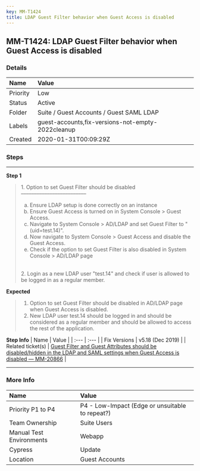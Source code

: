 ```yaml
---
key: MM-T1424
title: LDAP Guest Filter behavior when Guest Access is disabled
---
```


## MM-T1424: LDAP Guest Filter behavior when Guest Access is disabled

### Details

| Name     | Value                                             |
| :------- | :------------------------------------------------ |
| Priority | Low                                               |
| Status   | Active                                            |
| Folder   | Suite / Guest Accounts / Guest SAML LDAP          |
| Labels   | guest-accounts,fix-versions-not-empty-2022cleanup |
| Created  | 2020-01-31T00:09:29Z                              |

### Steps

<hr/>

**Step 1**

> <article>1. Option to set Guest Filter should be disabled<br>–––––––––––––––––––––––––<ol style="list-style-type: lower-alpha;"><li>Ensure LDAP setup is done correctly on an instance</li><li>Ensure Guest Access is turned on in System Console &gt; Guest Access.</li><li>Navigate to System Console &gt; AD/LDAP and set Guest Filter to "(uid=test.14)".</li><li>Now navigate to System Console &gt; Guest Access and disable the Guest Access.</li><li>Check if the option to set Guest Filter is also disabled in System Console &gt; AD/LDAP page</li></ol><br>2. Login as a new LDAP user "test.14" and check if user is allowed to be logged in as a regular member.</article>

**Expected**

> <article><ol><li>Option to set Guest Filter should be disabled in AD/LDAP page when Guest Access is disabled.</li><li>New LDAP user test.14 should be logged in and should be considered as a regular member and should be allowed to access the rest of the application.</li></ol></article>

**Step Info**
| Name | Value |
| :--- | :--- |
| Fix Versions | v5.18 (Dec 2019) |
| Related ticket(s) | <a href="https://mattermost.atlassian.net/browse/MM-20866">Guest Filter and Guest Attributes should be disabled/hidden in the LDAP and SAML settings when Guest Access is disabled — MM-20866</a> |

<hr/>

### More Info

| Name                     | Value                                           |
| :----------------------- | :---------------------------------------------- |
| Priority P1 to P4        | P4 - Low-Impact (Edge or unsuitable to repeat?) |
| Team Ownership           | Suite Users                                     |
| Manual Test Environments | Webapp                                          |
| Cypress                  | Update                                          |
| Location                 | Guest Accounts                                  |
